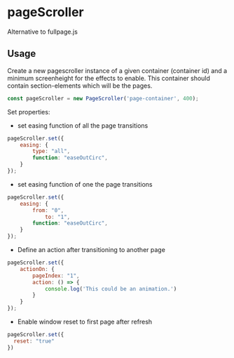 # pageScroller
Alternative to fullpage.js

## Usage
Create a new pagescroller instance of a given container (container id) and a minimum screenheight for the effects to enable. This container should contain section-elements which will be the pages.
```javascript
const pageScroller = new PageScroller('page-container', 400);
```
Set properties:
* set easing function of all the page transitions
```javascript
pageScroller.set({
	easing: {
		type: "all",
		function: "easeOutCirc",
	}
});
```

* set easing function of one the page transitions
```javascript
pageScroller.set({
	easing: {
		from: "0",
    		to: "1",
		function: "easeOutCirc",
	}
});
```

* Define an action after transitioning to another page
```javascript
pageScroller.set({
	actionOn: {
		pageIndex: "1",
		action: () => {
			console.log('This could be an animation.')
		}
	}
});
```

* Enable window reset to first page after refresh
```javascript
pageScroller.set({
  reset: "true"
})
```
